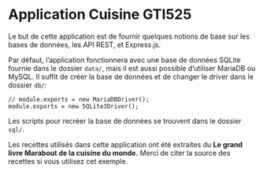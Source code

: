 # Application Cuisine GTI525

Le but de cette application est de fournir quelques notions de base sur les bases de données, les API REST, et Express.js.

Par défaut, l’application fonctionnera avec une base de données SQLite fournie dans le dossier `data/`, mais 
il est aussi possible d’utiliser MariaDB ou MySQL. Il suffit de créer la base de données et de changer 
le driver dans le dossier `db/`:

```
// module.exports = new MariaDBDriver();
module.exports = new SQLite3Driver();
``` 
Les scripts pour recréer la base de données se trouvent dans le dossier `sql/`.

Les recettes utilisés dans cette application ont été extraites du **Le grand livre Marabout de la cuisine du monde.** 
Merci de citer la source des recettes si vous utilisez cet exemple.